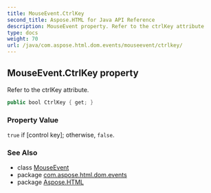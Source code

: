 ```yaml
---
title: MouseEvent.CtrlKey
second_title: Aspose.HTML for Java API Reference
description: MouseEvent property. Refer to the ctrlKey attribute
type: docs
weight: 70
url: /java/com.aspose.html.dom.events/mouseevent/ctrlkey/
---
```

## MouseEvent.CtrlKey property

Refer to the ctrlKey attribute.

```java
public bool CtrlKey { get; }
```

### Property Value

`true` if [control key]; otherwise, `false`.

### See Also

* class [MouseEvent](../)
* package [com.aspose.html.dom.events](../../mouseevent/)
* package [Aspose.HTML](../../../)
